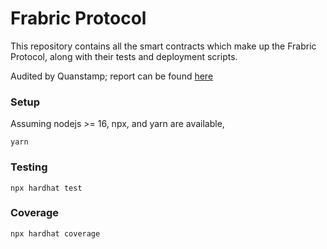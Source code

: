 # Frabric Protocol

This repository contains all the smart contracts which make up the Frabric Protocol, along with their tests and deployment scripts.

Audited by Quanstamp; report can be found [here](docs/audit_june2022.pdf)

### Setup

Assuming nodejs >= 16, npx, and yarn are available,

```
yarn
```

### Testing

```
npx hardhat test
```

### Coverage

```
npx hardhat coverage
```
